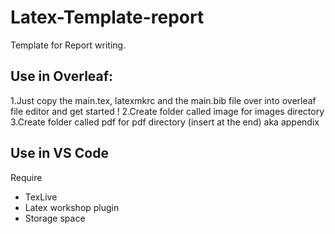 # Latex-Template-report
Template for Report writing.

## Use in Overleaf:
1.Just copy the main.tex, latexmkrc and the main.bib file over into overleaf file editor and get started !
2.Create folder called image for images directory
3.Create folder called pdf for pdf directory (insert at the end) aka appendix

## Use in VS Code
Require 
- TexLive
- Latex workshop plugin
- Storage space


